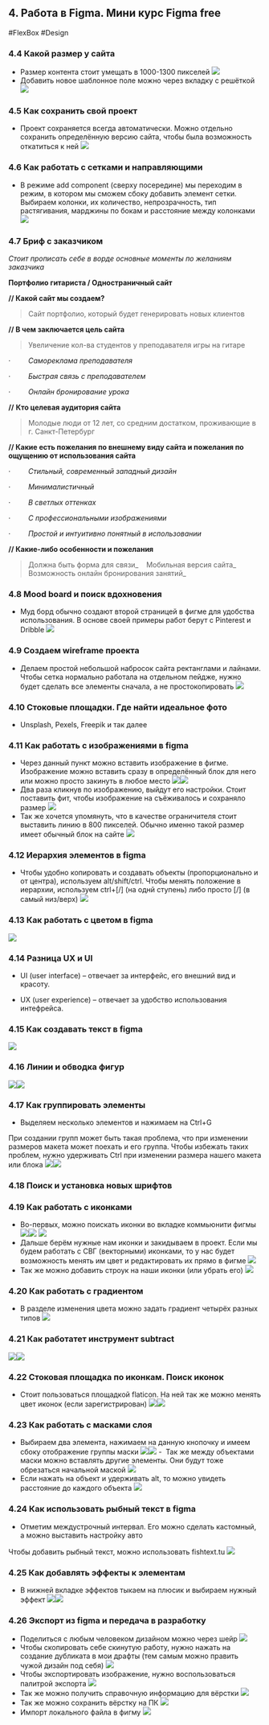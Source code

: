 ## **4. Работа в Figma. Мини курс Figma free**
#FlexBox #Design 

### **4.4 Какой размер у сайта**

- Размер контента стоит умещать в 1000-1300 пикселей
![](_png/Pasted%20image%2020220907195014.png)
- Добавить новое шаблонное поле можно через вкладку с решёткой
![](_png/Pasted%20image%2020220907195019.png)
### **4.5 Как сохранить свой проект**

- Проект сохраняется всегда автоматически. Можно отдельно сохранить определённую версию сайта, чтобы была возможность откатиться к ней
![](_png/Pasted%20image%2020220907195025.png)
### **4.6 Как работать с сетками и направляющими**

- В режиме add component (сверху посередине) мы переходим в режим, в котором мы сможем сбоку добавить элемент сетки. Выбираем колонки, их количество, непрозрачность, тип растягивания, марджины по бокам и расстояние между колонками
![](_png/Pasted%20image%2020220907195030.png)
### **4.7 Бриф с заказчиком**
_Стоит прописать себе в ворде основные моменты по желаниям заказчика_

**Портфолио гитариста / Одностраничный сайт**

**// Какой сайт мы создаем?**

>Сайт портфолио, который будет генерировать новых клиентов

**// В чем заключается цель сайта**

>Увеличение кол-ва студентов у преподавателя игры на гитаре

·         _Самореклама преподавателя_

·         _Быстрая связь с преподавателем_

·         _Онлайн бронирование урока_

**//** **Кто целевая аудитория сайта**

>Молодые люди от 12 лет, со средним достатком, проживающие в г. Санкт-Петербург

**// Какие есть пожелания по внешнему виду сайта и пожелания по ощущению от использования сайта**

·         _Стильный, современный западный дизайн_

·         _Минималистичный_

·         _В светлых оттенках_

·         _С профессиональными изображениями_

·         _Простой и интуитивно понятный в использовании_

**// Какие-либо особенности и пожелания**
>Должна быть форма для связи_
  
>Мобильная версия сайта_
  
>Возможность онлайн бронирования занятий_

### **4.8 Mood board и поиск вдохновения**

- Муд борд обычно создают второй страницей в фигме для удобства использования. В основе своей примеры работ берут с Pinterest и Dribble
![](_png/Pasted%20image%2020220907195308.png)
### **4.9 Создаем wireframe проекта**

- Делаем простой небольшой набросок сайта ректанглами и лайнами. Чтобы сетка нормально работала на отдельном пейдже, нужно будет сделать все элементы сначала, а не простокопировать
![](_png/Pasted%20image%2020220907195327.png)
### **4.10 Стоковые площадки. Где найти идеальное фото**

- Unsplash, Pexels, Freepik и так далее

### **4.11 Как работать с изображениями в figma**

- Через данный пункт можно вставить изображение в фигме. Изображение можно вставить сразу в определённый блок для него или можно просто закинуть в любое место
![](_png/Pasted%20image%2020220907195340.png)![](_png/Pasted%20image%2020220907195347.png)
- Два раза кликнув по изображению, выйдут его настройки. Стоит поставить фит, чтобы изображение на съёживалось и сохраняло размер
![](_png/Pasted%20image%2020220907195355.png)
- Так же хочется упомянуть, что в качестве ограничителя стоит выставить линию в 800 пикселей. Обычно именно такой размер имеет обычный блок на сайте
![](_png/Pasted%20image%2020220907195401.png)
### **4.12 Иерархия элементов в figma**

- Чтобы удобно копировать и создавать объекты (пропорционально и от центра), используем alt/shift/ctrl. Чтобы менять положение в иерархии, используем ctrl+[/] (на однй ступень) либо просто [/] (в самый низ/верх)
![](_png/Pasted%20image%2020220907195418.png)
### **4.13 Как работать с цветом в figma**
![](_png/Pasted%20image%2020220907195425.png)
### **4.14 Разница UX и UI**

- UI (user interface) – отвечает за интерфейс, его внешний вид и красоту.

- UX (user experience) – отвечает за удобство использования интефрейса.

### **4.15 Как создавать текст в figma**

![](_png/Pasted%20image%2020220907195437.png)

### **4.16 Линии и обводка фигур**

![](_png/Pasted%20image%2020220907195447.png)![](_png/Pasted%20image%2020220907195453.png)

### **4.17 Как группировать элементы**

- Выделяем несколько элементов и нажимаем на Ctrl+G

При создании групп может быть такая проблема, что при изменении размеров макета может поехать и его группа. Чтобы избежать таких проблем, нужно удерживать Ctrl при изменении размера нашего макета или блока
![](_png/Pasted%20image%2020220907195501.png)![](_png/Pasted%20image%2020220907195506.png)
### **4.18 Поиск и установка новых шрифтов**
### **4.19 Как работать с иконками**

- Во-первых, можно поискать иконки во вкладке коммьюнити фигмы
![](_png/Pasted%20image%2020220907195520.png)![](_png/Pasted%20image%2020220907195525.png)
![](_png/Pasted%20image%2020220907195533.png)
- Дальше берём нужные нам иконки и закидываем в проект. Если мы будем работать с СВГ (векторными) иконками, то у нас будет возможность менять им цвет и редактировать их прямо в фигме
![](_png/Pasted%20image%2020220907195538.png)
- Так же можно добавить строук на наши иконки (или убрать его)
![](_png/Pasted%20image%2020220907195543.png)
### **4.20 Как работать с градиентом**

- В разделе изменения цвета можно задать градиент четырёх разных типов
![](_png/Pasted%20image%2020220907195556.png)
### **4.21 Как работатет инструмент subtract**

![](_png/Pasted%20image%2020220907195603.png)![](_png/Pasted%20image%2020220907195608.png)

### **4.22 Стоковая площадка по иконкам. Поиск иконок**

- Стоит пользоваться площадкой flaticon. На ней так же можно менять цвет иконок (если зарегистрирован)
![](_png/Pasted%20image%2020220907195615.png)![](_png/Pasted%20image%2020220907195622.png)
### **4.23 Как работать с масками слоя**

- Выбираем два элемента, нажимаем на данную кнопочку и имеем сбоку отображение группы маски
![](_png/Pasted%20image%2020220907195628.png)![](_png/Pasted%20image%2020220907195633.png)
-  Так же между объектами маски можно вставлять другие элементы. Они будут тоже обрезаться начальной маской
![](_png/Pasted%20image%2020220907195639.png)
- Если нажать на объект и удерживать alt, то можно увидеть расстояние до каждого объекта
![](_png/Pasted%20image%2020220907195644.png)
### **4.24 Как использовать рыбный текст в figma**

- Отметим междустрочный интервал. Его можно сделать кастомный, а можно выставить настройку авто

Чтобы добавить рыбный текст, можно использовать fishtext.tu
![](_png/Pasted%20image%2020220907195650.png)
### **4.25 Как добавлять эффекты к элементам**

- В нижней вкладке эффектов тыкаем на плюсик и выбираем нужный эффект
![](_png/Pasted%20image%2020220907195700.png)![](_png/Pasted%20image%2020220907195724.png)
### **4.26 Экспорт из figma и передача в разработку**

- Поделиться с любым человеком дизайном можно через шейр
![](_png/Pasted%20image%2020220907195731.png)
- Чтобы скопировать себе скинутую работу, нужно нажать на создание дубликата в мои драфты (тем самым можно править чужой дизайн под себя)
![](_png/Pasted%20image%2020220907195736.png)
- Чтобы экспортировать изображение, нужно воспользоваться палитрой экспорта
![](_png/Pasted%20image%2020220907195740.png)
- Так же можно получить справочную информацию для вёрстки
![](_png/Pasted%20image%2020220907195744.png)
- Так же можно сохранить вёрстку на ПК
![](_png/Pasted%20image%2020220907195749.png)
- Импорт локального файла в фигму
 ![](_png/Pasted%20image%2020220907195754.png)